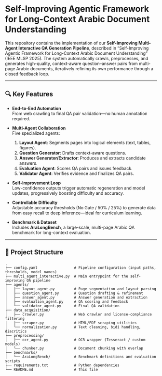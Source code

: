 # Self-Improving Agentic Framework for Long-Context Arabic Document Understanding

This repository contains the implementation of our **Self-Improving Multi-Agent Interactive QA Generation Pipeline**, described in “Self-Improving Agentic Framework for Long-Context Arabic Document Understanding” (IEEE MLSP 2025). The system automatically crawls, preprocesses, and generates high-quality, context-aware question–answer pairs from multi-page Arabic documents, iteratively refining its own performance through a closed feedback loop.

---

## 🔍 Key Features

- **End-to-End Automation**  
  From web crawling to final QA pair validation—no human annotation required.

- **Multi-Agent Collaboration**  
  Five specialized agents:
  1. **Layout Agent**: Segments pages into logical elements (text, tables, figures).  
  2. **Question Generator**: Drafts context-aware questions.  
  3. **Answer Generator/Extractor**: Produces and extracts candidate answers.  
  4. **Evaluation Agent**: Scores QA pairs and issues feedback.  
  5. **Validator Agent**: Verifies evidence and finalizes QA pairs.

- **Self-Improvement Loop**  
  Low-confidence outputs trigger automatic regeneration and model updates, progressively boosting difficulty and accuracy.

- **Controllable Difficulty**  
  Adjustable accuracy thresholds (No Gate / 50% / 25%) to generate data from easy recall to deep inference—ideal for curriculum learning.

- **Benchmark & Dataset**  
  Includes **AraLongBench**, a large-scale, multi-page Arabic QA benchmark for long-context evaluation.

---

## 📂 Project Structure

```text
.
├── config.yaml                 # Pipeline configuration (input paths, thresholds, model names)
├── multi_agent_interactive.py  # Main entrypoint for the self-improving QA pipeline
├── agents/
│   ├── layout_agent.py         # Page segmentation and layout parsing
│   ├── question_agent.py       # Question drafting & refinement
│   ├── answer_agent.py         # Answer generation and extraction
│   ├── evaluation_agent.py     # QA scoring and feedback
│   └── validator_agent.py      # Final QA validation
├── data_acquisition/
│   ├── crawler.py              # Web crawler and license‐compliance filtering
│   ├── scraper.py              # HTML/PDF scraping utilities
│   └── normalization.py        # Text cleaning, bidi handling, diacritics
├── preprocessing/
│   ├── ocr_agent.py            # OCR wrapper (Tesseract / custom models)
│   └── chunker.py              # Document chunking with overlap
├── benchmarks/
│   └── AraLongBench/           # Benchmark definitions and evaluation scripts
├── requirements.txt            # Python dependencies
└── README.md                   # This file

